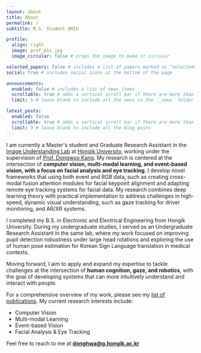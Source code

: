 ```yaml
---
layout: about
title: About
permalink: /
subtitle: M.S. Student @HIU

profile:
  align: right
  image: prof_pic.jpg
  image_circular: false # crops the image to make it circular

selected_papers: false # includes a list of papers marked as "selected={true}"
social: true # includes social icons at the bottom of the page

announcements:
  enabled: false # includes a list of news items
  scrollable: true # adds a vertical scroll bar if there are more than 3 news items
  limit: 5 # leave blank to include all the news in the `_news` folder

latest_posts:
  enabled: false
  scrollable: true # adds a vertical scroll bar if there are more than 3 new posts items
  limit: 3 # leave blank to include all the blog posts
---
```


I am currently a Master's student and Graduate Research Assistant in the [Image Understanding Lab](https://sites.google.com/view/iulabhongik/home) at [Hongik University](https://www.hongik.ac.kr/kr/index.do), working under the supervision of [Prof. Dongwoo Kang](https://ee.hongik.ac.kr/ee/0201.do?mode=view&deptCd=AAB160&S1=2021&S2=10002). My research is centered at the intersection of **computer vision, multi-modal learning, and event-based vision, with a focus on facial analysis and eye tracking**. I develop novel frameworks that using both event and RGB data, such as creating cross-modal fusion attention modules for facial keypoint alignment and adapting remote eye tracking systems for facial data. My research combines deep learning theory with practical implementation to address challenges in high-speed, dynamic visual understanding, such as gaze tracking for driver monitoring, and AR/XR systems.

I completed my B.S. in Electronic and Electrical Engineering from Hongik University. During my undergraduate studies, I served as an Undergraduate Research Assistant in the same lab, where my work focused on improving pupil detection robustness under large head rotations and exploring the use of human pose estimation for Korean Sign Language translation in medical contexts.

Moving forward, I aim to apply and expand my expertise to tackle challenges at the intersection of **human cognition, gaze, and robotics**, with the goal of developing systems that can more intuitively understand and interact with people.

For a comprehensive overview of my work, please see my [list of publications](/al-folio/publications/). My current research interests include:
- Computer Vision 
- Multi-modal Learning 
- Event-based Vision 
- Facial Analysis & Eye Tracking

Feel free to reach to me at **donghwa@g.hongik.ac.kr**

